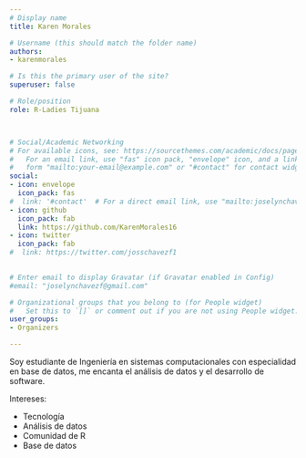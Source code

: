 ```yaml
---
# Display name
title: Karen Morales

# Username (this should match the folder name)
authors:
- karenmorales

# Is this the primary user of the site?
superuser: false

# Role/position
role: R-Ladies Tijuana



# Social/Academic Networking
# For available icons, see: https://sourcethemes.com/academic/docs/page-builder/#icons
#   For an email link, use "fas" icon pack, "envelope" icon, and a link in the
#   form "mailto:your-email@example.com" or "#contact" for contact widget.
social:
- icon: envelope
  icon_pack: fas
#  link: '#contact'  # For a direct email link, use "mailto:joselynchavezf@gmail.com".
- icon: github
  icon_pack: fab
  link: https://github.com/KarenMorales16
- icon: twitter
  icon_pack: fab
#  link: https://twitter.com/josschavezf1
  

# Enter email to display Gravatar (if Gravatar enabled in Config)
#email: "joselynchavezf@gmail.com"

# Organizational groups that you belong to (for People widget)
#   Set this to `[]` or comment out if you are not using People widget.
user_groups:
- Organizers

---
```


Soy estudiante de Ingeniería en sistemas computacionales con especialidad en base de datos, me encanta el análisis de datos y el desarrollo de software.

Intereses:
- Tecnología
- Análisis de datos
- Comunidad de R
- Base de datos
